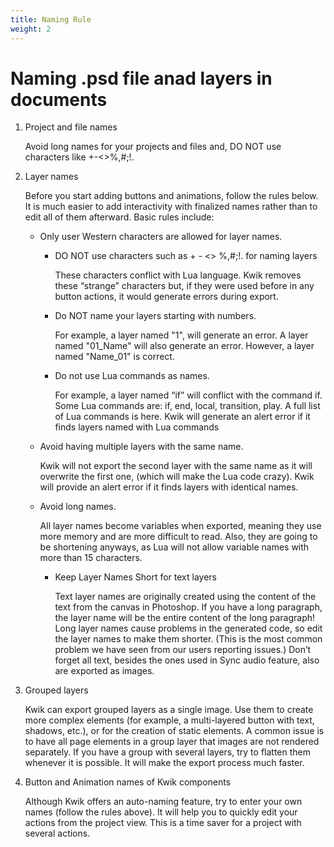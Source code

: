 ```yaml
---
title: Naming Rule
weight: 2
---
```


# Naming .psd file anad layers in documents

1. Project and file names

    Avoid long names for your projects and files and, DO NOT use characters like +-<>%,#;!. 

1. Layer names

    Before you start adding buttons and animations, follow the rules below. It is much easier to add interactivity with finalized names rather than to edit all of them afterward. Basic rules include:
    
    * Only user Western characters are allowed for layer names.
        
        * DO NOT use characters such as + - <> %,#;!. for naming layers
        
            These characters conflict with Lua language. Kwik removes these “strange” characters but, if they were used before in any button actions, it would generate errors during export.

        * Do NOT name your layers starting with numbers. 
        
            For example, a layer named "1", will generate an error. A layer named "01_Name" will also generate an error. However, a layer named "Name_01" is correct.
        
        * Do not use Lua commands as names. 
        
            For example, a layer named “if” will conflict with the command if. Some Lua commands are: if, end, local, transition, play. A full list of Lua commands is here. Kwik will generate an alert error if it finds layers named with Lua commands 

    * Avoid having multiple layers with the same name. 
    
        Kwik will not export the second layer with the same name as it will overwrite the first one, (which will make the Lua code crazy). Kwik will provide an alert error if it finds layers with identical names.


    * Avoid long names. 
    
        All layer names become variables when exported, meaning they use more memory and are more difficult to read. Also, they are going to be shortening anyways, as Lua will not allow variable names with more than 15 characters.


        - Keep Layer Names Short for text layers

            Text layer names are originally created using the content of the text from the canvas in Photoshop. If you have a long paragraph, the layer name will be the entire content of the long paragraph! Long layer names cause problems in the generated code, so edit the layer names to make them shorter. (This is the most common problem we have seen from our users reporting issues.) Don’t forget all text, besides the ones used in Sync audio feature, also are exported as images.

1. Grouped layers

    Kwik can export grouped layers as a single image. Use them to create more complex elements (for example, a multi-layered button with text, shadows, etc.), or for the creation of static elements. A common issue is to have all page elements in a group layer that images are not rendered separately. If you have a group with several layers, try to flatten them whenever it is possible. It will make the export process much faster.

1. Button and Animation names of Kwik components

    Although Kwik offers an auto-naming feature, try to enter your own names (follow the rules above). It will help you to quickly edit your actions from the project view. This is a time saver for a project with several actions.


